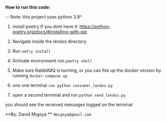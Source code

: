 **How to run this code:**

-- Note: this project uses python 3.9^
1. install poetry if you dont have it: https://python-poetry.org/docs/#installing-with-pip
2. Navigate inside the  lendxs directory
3. Run ```oetry install```
4. Activate environment run ```poetry shell```

5. Make sure  RabbitMQ is tunning, or you can fire up the docker version  by running ```docker-compose up```

6. one one terminal  ```run python consumer_lendxs.py```

7. open  a second terminal and  run ```python send_lendxs.py```

you should see the  received messages logged on the terminal

**By: David Migoya ** 
```dmigoya@gmail.com```
